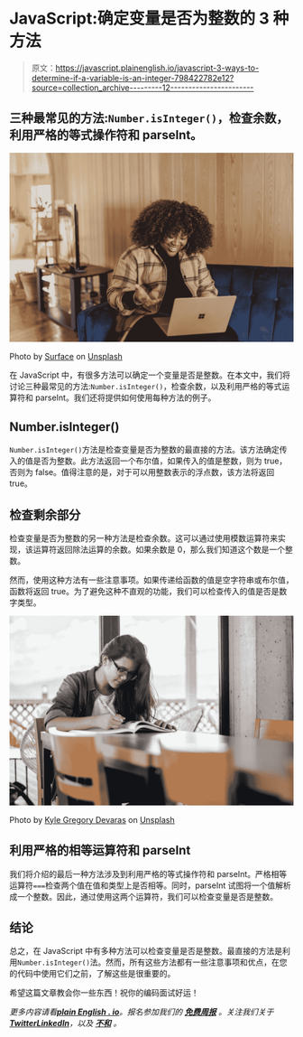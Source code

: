 # JavaScript:确定变量是否为整数的 3 种方法

> 原文：<https://javascript.plainenglish.io/javascript-3-ways-to-determine-if-a-variable-is-an-integer-798422782e12?source=collection_archive---------12----------------------->

## 三种最常见的方法:`Number.isInteger()`，检查余数，利用严格的等式操作符和 parseInt。

![](img/fb514f6e45d5844f19db53306c754036.png)

Photo by [Surface](https://unsplash.com/@surface?utm_source=medium&utm_medium=referral) on [Unsplash](https://unsplash.com?utm_source=medium&utm_medium=referral)

在 JavaScript 中，有很多方法可以确定一个变量是否是整数。在本文中，我们将讨论三种最常见的方法:`Number.isInteger()`，检查余数，以及利用严格的等式运算符和 parseInt。我们还将提供如何使用每种方法的例子。

## Number.isInteger()

`Number.isInteger()`方法是检查变量是否为整数的最直接的方法。该方法确定传入的值是否为整数。此方法返回一个布尔值，如果传入的值是整数，则为 true，否则为 false。值得注意的是，对于可以用整数表示的浮点数，该方法将返回 true。

## 检查剩余部分

检查变量是否为整数的另一种方法是检查余数。这可以通过使用模数运算符来实现，该运算符返回除法运算的余数。如果余数是 0，那么我们知道这个数是一个整数。

然而，使用这种方法有一些注意事项。如果传递给函数的值是空字符串或布尔值，函数将返回 true。为了避免这种不直观的功能，我们可以检查传入的值是否是数字类型。

![](img/ebc55b9cbc44fdfd9f7e93e0d86cc67a.png)

Photo by [Kyle Gregory Devaras](https://unsplash.com/@kyledevaras?utm_source=medium&utm_medium=referral) on [Unsplash](https://unsplash.com?utm_source=medium&utm_medium=referral)

## 利用严格的相等运算符和 parseInt

我们将介绍的最后一种方法涉及到利用严格的等式操作符和 parseInt。严格相等运算符`===`检查两个值在值和类型上是否相等。同时，parseInt 试图将一个值解析成一个整数。因此，通过使用这两个运算符，我们可以检查变量是否是整数。

## 结论

总之，在 JavaScript 中有多种方法可以检查变量是否是整数。最直接的方法是利用`Number.isInteger()`法。然而，所有这些方法都有一些注意事项和优点，在您的代码中使用它们之前，了解这些是很重要的。

希望这篇文章教会你一些东西！祝你的编码面试好运！

*更多内容请看*[***plain English . io***](https://plainenglish.io/)*。报名参加我们的* [***免费周报***](http://newsletter.plainenglish.io/) *。关注我们关于*[***Twitter***](https://twitter.com/inPlainEngHQ)[***LinkedIn***](https://www.linkedin.com/company/inplainenglish/)*，以及* [***不和***](https://discord.gg/GtDtUAvyhW) *。*